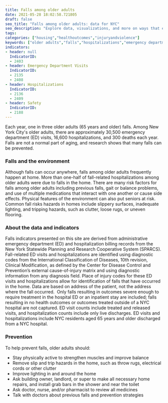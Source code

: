 ```yaml
---
title: Falls among older adults
date: 2021-05-28 18:02:58.721805
draft: false
seo_title: "Falls among older adults: data for NYC"
seo_description: "Explore data, visualizations, and more on ways that environments shape health in New York City's neighborhoods.."
tags: 
categories: ["housing","healthoutcomes","injuryandviolence"]
keywords: ["older adults","falls","hospitalizations","emergency department visits","housing"]
indicators:
- header: null
  IndicatorID:
  - 2403
- header: Emergency Department Visits
  IndicatorID:
  - 2135
  - 2408
- header: Hospitalizations
  IndicatorID:
  - 2136
  - 2409
- header: Safety
  IndicatorID: 
  - 2188
---
```


Each year, one in three older adults (65 years and older) falls. Among New York City's older adults, there are approximately 30,500 emergency department (ED) visits, 16,600 hospitalizations, and 300 deaths each year. Falls are not a normal part of aging, and research shows that many falls can be prevented.

### Falls and the environment

Although falls can occur anywhere, falls among older adults frequently happen at home. More than one-half of fall-related hospitalizations among older adults were due to falls in the home. There are many risk factors for falls among older adults including previous falls, gait or balance problems, and use of multiple medications that interact with one another or cause side effects. Physical features of the environment can also put seniors at risk. Common fall risks hazards in homes include slippery surfaces, inadequate lighting, and tripping hazards, such as clutter, loose rugs, or uneven flooring.

### About the data and indicators

Falls indicators presented on this site are derived from administrative emergency department (ED) and hospitalization billing records from the New York Statewide Planning and Research Cooperative System (SPARCS). Fall-related ED visits and hospitalizations are identified using diagnostic codes from the International Classification of Diseases, 10th revision, Clinical Modification, as defined by the Center for Disease Control and Prevention’s external cause-of-injury matrix and using diagnostic information from any diagnosis field. Place of injury codes for these ED visits and hospitalizations allow for identification of falls that have occurred in the home. Data are based on address of the patient, not the address where the fall occurred.  Only falls resulting in outcomes severe enough to require treatment in the hospital ED or an inpatient stay are included; falls resulting in no health outcomes or outcomes treated outside of a NYC hospital are not captured. ED visit counts include treated and released visits, and hospitalization counts include only live discharges. ED visits and hospitalizations include NYC residents aged 65 years and older discharged from a NYC hospital.

### Prevention

To help prevent falls, older adults should:

* Stay physically active to strengthen muscles and improve balance
* Remove slip and trip hazards in the home, such as throw rugs, electrical cords or other clutter
* Improve lighting in and around the home
* Ask building owner, landlord, or super to make all necessary home repairs, and install grab bars in the shower and near the toilet
* Ask doctor, nurse, and/or pharmacist to review all medicines
* Talk with doctors about previous falls and prevention strategies
